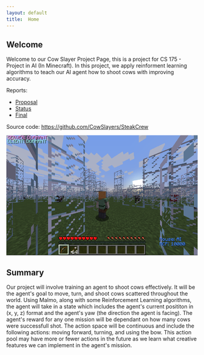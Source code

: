 ```yaml
---
layout: default
title:  Home
---
```


## Welcome 
Welcome to our Cow Slayer Project Page, this is a project for CS 175 - Project in AI (In Minecraft). 
In this project, we apply reinforment learning algorithms to teach our AI agent how to shoot cows with improving accuracy.

Reports:

- [Proposal](proposal.html)
- [Status](status.html)
- [Final](final.html)

Source code: https://github.com/CowSlayers/SteakCrew

![pic](https://github.com/CowSlayers/SteakCrew/blob/main/static/mc2.png?raw=true)

## Summary
Our project will involve training an agent to shoot cows effectively. It will be the agent's goal to move, turn, and shoot cows scattered throughout the world. Using Malmo, along with some Reinforcement Learning algorithms, the agent will take in a state which includes the agent's current posititon in (x, y, z) format and the agent's yaw (the direction the agent is facing). The agent's reward for any one mission will be dependant on how many cows were successfull shot. The action space will be continuous and include the following actions: moving forward, turning, and using the bow. This action pool may have more or fewer actions in the future as we learn what creative features we can implement in the agent's mission.



